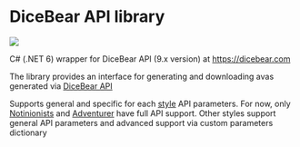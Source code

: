 # DiceBear API library

[![](http://img.shields.io/nuget/v/DiceBear.API.svg)](http://www.nuget.org/packages/DiceBear.API)

C# (.NET 6) wrapper for DiceBear API (9.x version) at https://dicebear.com

The library provides an interface for generating and downloading avas generated via [DiceBear API](https://www.dicebear.com/how-to-use/http-api/)

Supports general and specific for each [style](https://www.dicebear.com/styles/) API parameters.
For now, only [Notinionists](https://www.dicebear.com/styles/notionists/) and [Adventurer](https://www.dicebear.com/styles/adventurer/) have full API support. 
Other styles support general API parameters and advanced support via custom parameters dictionary